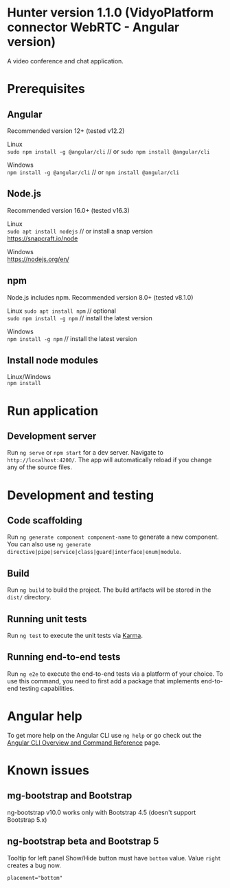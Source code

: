 # Hunter version 1.1.0 (VidyoPlatform connector WebRTC - Angular version)

A video conference and chat application.

# Prerequisites

## Angular 

Recommended version 12+ (tested v12.2)

Linux<br>
`sudo npm install -g @angular/cli` // or `sudo npm install @angular/cli`

Windows<br>
`npm install -g @angular/cli` // or `npm install @angular/cli`

## Node.js

Recommended version 16.0+ (tested v16.3)

Linux<br>
`sudo apt install nodejs` // or install a snap version https://snapcraft.io/node

Windows <br>
https://nodejs.org/en/

## npm

Node.js includes npm.
Recommended version 8.0+ (tested v8.1.0)

Linux
`sudo apt install npm` // optional      
`sudo npm install -g npm` // install the latest version

Windows<br>
`npm install -g npm` // install the latest version

## Install node modules

Linux/Windows<br>
`npm install`

# Run application

## Development server

Run `ng serve` or `npm start` for a dev server. Navigate to `http://localhost:4200/`. The app will automatically reload if you change any of the source files.

# Development and testing

## Code scaffolding

Run `ng generate component component-name` to generate a new component. You can also use `ng generate directive|pipe|service|class|guard|interface|enum|module`.

## Build

Run `ng build` to build the project. The build artifacts will be stored in the `dist/` directory.

## Running unit tests

Run `ng test` to execute the unit tests via [Karma](https://karma-runner.github.io).

## Running end-to-end tests

Run `ng e2e` to execute the end-to-end tests via a platform of your choice. To use this command, you need to first add a package that implements end-to-end testing capabilities.

# Angular help

To get more help on the Angular CLI use `ng help` or go check out the [Angular CLI Overview and Command Reference](https://angular.io/cli) page.

# Known issues

## mg-bootstrap and Bootstrap

ng-bootstrap v10.0 works only with Bootstrap 4.5 (doesn't support Bootstrap 5.x)

## ng-bootstrap beta and Bootstrap 5

Tooltip for left panel Show/Hide button must have `bottom` value. Value `right` creates a bug now.

`placement="bottom"`


